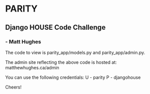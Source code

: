 # PARITY
## Django HOUSE Code Challenge
### - Matt Hughes

The code to view is parity_app/models.py and parity_app/admin.py.

The admin site reflecting the above code is hosted at:
matthewhughes.ca/admin

You can use the following credentials:
U - parity
P - djangohouse

Cheers!
